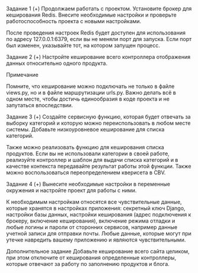 Задание 1 (+)
Продолжаем работать с проектом. Установите брокер для кеширования Redis. Внесите необходимые настройки и проверьте
работоспособность проекта с новыми настройками.

После проведения настроек Redis будет доступен для использования по адресу 127.0.0.1:6379, если вы не меняли порт для
запуска. Если порт был изменен, указывайте тот, на котором запущен процесс.

Задание 2 (+)
Настройте кеширование всего контроллера отображения данных относительно одного продукта.

Примечание

Помните, что кеширование можно подключать не только в файле views.py, но и в файле маршрутизации urls.py. Важно делать
всё в одном месте, чтобы достичь единообразия в коде проекта и не запутаться впоследствии.

Задание 3 (+)
Создайте сервисную функцию, которая будет отвечать за выборку категорий и которую можно переиспользовать в любом месте
системы. Добавьте низкоуровневое кеширование для списка категорий.

Также можно реализовать функцию для кеширования списка продуктов. Если вы не использовали категории в своей работе,
реализуйте контроллер и шаблон для выдачи списка категорий и в качестве контекста передавайте результат работы этой
функции. Также можно воспользоваться переопределением кверисета в CBV.

Задание 4 (+)
Вынесите необходимые настройки в переменные окружения и настройте проект для работы с ними.

К необходимым настройкам относятся все чувствительные данные, которые хранятся в настройках приложения: секретный ключ
Django, настройки базы данных, настройки кеширования (адрес подключения к брокеру, включение кеширования), включение
режима отладки и любые логины и пароли от сторонних сервисов, например данные учетной записи для отправки почты. Любые
данные, которые могут при утечке навредить вашему приложению и являются чувствительными.

Дополнительное задание
Добавьте кеширование всего сайта целиком, при этом отключите от кеширования определенные контроллеры, которые отвечают
за работу по заполнению продуктов и блога.